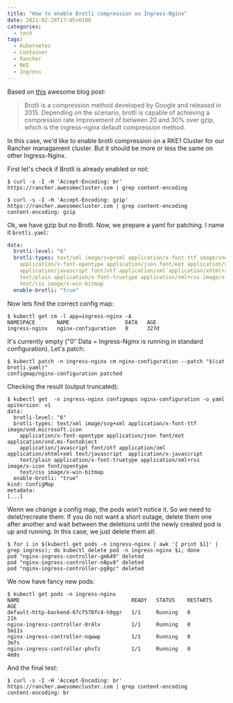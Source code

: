 ```yaml
---
title: "How to enable Brotli compression on Ingress-Nginx"
date: 2021-02-28T17:05+0100
categories:
  - tech
tags:
  - Kubernetes
  - Container
  - Rancher
  - RKE
  - Ingress
---
```


Based on [this](https://geko.cloud/how-to-enable-brotli-compression-on-ingress-nginx/) awesome blog post:

> Brotli is a compression method developed by Google and released in 2015. Depending on the scenario, brotli is capable of achieving a compression rate improvement of between 20 and 30% over gzip, which is the ingress-nginx default compression method.

In this case, we'd like to enable brotli compression on a RKE1 Cluster for our Rancher managament cluster. But it should be more or less the same on other Ingress-Nginx.

First let's check if Brotli is already enabled or not:
```shell
$ curl -s -I -H 'Accept-Encoding: br' https://rancher.awesomecluster.com | grep content-encoding

$ curl -s -I -H 'Accept-Encoding: gzip' https://rancher.awesomecluster.com | grep content-encoding
content-encoding: gzip
```

Ok, we have gzip but no Brotli. Now, we prepare a yaml for patching. I name it `brotli.yaml`:
```yaml
data:
  brotli-level: "6"
  brotli-types: text/xml image/svg+xml application/x-font-ttf image/vnd.microsoft.icon
    application/x-font-opentype application/json font/eot application/vnd.ms-fontobject
    application/javascript font/otf application/xml application/xhtml+xml text/javascript  application/x-javascript
    text/plain application/x-font-truetype application/xml+rss image/x-icon font/opentype
    text/css image/x-win-bitmap
  enable-brotli: "true"
```

Now lets find the correct config map:
```shell
$ kubectl get cm -l app=ingress-nginx -A
NAMESPACE       NAME                  DATA   AGE
ingress-nginx   nginx-configuration   0      327d
```

It's currently empty ("0" Data = Ingress-Nginx is running in standard configuration). Let's patch:
```shell
$ kubectl patch -n ingress-nginx cm nginx-configuration --patch "$(cat brotli.yaml)"
configmap/nginx-configuration patched
```

Checking the result (output truncated):
```shell
$ kubectl get  -n ingress-nginx configmaps nginx-configuration -o yaml
apiVersion: v1
data:
  brotli-level: "6"
  brotli-types: text/xml image/svg+xml application/x-font-ttf image/vnd.microsoft.icon
    application/x-font-opentype application/json font/eot application/vnd.ms-fontobject
    application/javascript font/otf application/xml application/xhtml+xml text/javascript  application/x-javascript
    text/plain application/x-font-truetype application/xml+rss image/x-icon font/opentype
    text/css image/x-win-bitmap
  enable-brotli: "true"
kind: ConfigMap
metadata:
[...]
```

Wenn we change a config map, the pods won't notice it. So we need to delet/recreate them. If you do not want a short outage, delete them one after another and wait between the deletions until the newly created pod is up and running. In this case, we just delete them all:
```shell
$ for i in $(kubectl get pods -n ingress-nginx | awk '{ print $1}' | grep ingress); do kubectl delete pod -n ingress-nginx $i; done
pod "nginx-ingress-controller-gm649" deleted
pod "nginx-ingress-controller-n8pv8" deleted
pod "nginx-ingress-controller-pg8gc" deleted
```

We now have fancy new pods:
```shell
$ kubectl get pods -n ingress-nginx
NAME                                    READY   STATUS    RESTARTS   AGE
default-http-backend-67cf578fc4-h9ggr   1/1     Running   0          21h
nginx-ingress-controller-8r4lv          1/1     Running   0          5m11s
nginx-ingress-controller-nqwwp          1/1     Running   0          3m7s
nginx-ingress-controller-phvfz          1/1     Running   0          4m9s
```

And the final test:
```shell
$ curl -s -I -H 'Accept-Encoding: br' https://rancher.awesomecluster.com | grep content-encoding
content-encoding: br
```